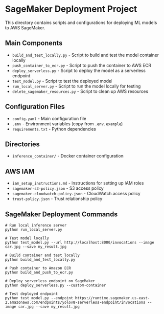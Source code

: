 # SageMaker Deployment Project

This directory contains scripts and configurations for deploying ML models to AWS SageMaker.

## Main Components

- `build_and_test_locally.py` - Script to build and test the model container locally
- `push_container_to_ecr.py` - Script to push the container to AWS ECR
- `deploy_serverless.py` - Script to deploy the model as a serverless endpoint
- `test_model.py` - Script to test the deployed model
- `run_local_server.py` - Script to run the model locally for testing
- `delete_sagemaker_resources.py` - Script to clean up AWS resources

## Configuration Files

- `config.yaml` - Main configuration file
- `.env` - Environment variables (copy from `.env.example`)
- `requirements.txt` - Python dependencies

## Directories

- `inference_container/` - Docker container configuration


## AWS IAM

- `iam_setup_instructions.md` - Instructions for setting up IAM roles
- `sagemaker-s3-policy.json` - S3 access policy
- `sagemaker-cloudwatch-policy.json` - CloudWatch access policy
- `trust-policy.json` - Trust relationship policy 

## SageMaker Deployment Commands

```
# Run local inference server
python run_local_server.py

# Test model locally
python test_model.py --url http://localhost:8000/invocations --image car.jpg --save my_result.jpg

# Build container and test locally
python build_and_test_locally.py

# Push container to Amazon ECR
python build_and_push_to_ecr.py

# Deploy serverless endpoint on SageMaker
python deploy_serverless.py --custom-container

# Test deployed endpoint
python test_model.py --endpoint https://runtime.sagemaker.us-east-2.amazonaws.com/endpoints/yolov8-serverless-endpoint/invocations --image car.jpg --save my_result.jpg
```